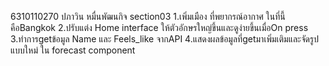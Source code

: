 6310110270 ปภาวิน หมื่นพัฒนกิจ section03
1.เพิ่มเมือง ที่พยากรณ์อากาศ ในที่นี้คือBangkok
2.ปรับแต่ง Home interface ให้ตัวอักษรใหญ่ขึ้นและดูง่ายขึ้นเมื่อOn press
3.ทำการgetข้อมูล Name และ Feels_like จากAPI
4.แสดงผลข้อมูลที่getมาเพิ่มเติมและจัดรูปแบบใหม่ ใน forecast component
